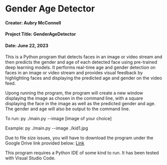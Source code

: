 # Gender Age Detector

#### Creator: Aubry McConnell
#### Project Title: GenderAgeDetector
#### Date: June 22, 2023

This is a Python program that detects faces in an image or video stream and then predicts the gender and age of each detected face using pre-trained deep learning models. It performs real-time age and gender detection on faces in an image or video stream and provides visual feedback by highlighting faces and displaying the predicted age and gender on the video feed.

Upong running the program, the program will create a new window displaying the image as chosen in the command line, with a square displaying the face in the image as well as the predicted gender and age. The gender and age will also be output to the command line.

To run: py ./main.py --image [image of your choice]

Example: py ./main.py --image ./kid1.jpg

Due to file size issues, you will have to download the program under the Google Drive link provided below: [Link][link]

[link]: https://drive.google.com/file/d/1WiiCZOeKk8X8-bv281LwUvMj7Fuayave/view?usp=sharing

This program requires a Python IDE of some kind to run. It has been tested with Visual Studio Code.
